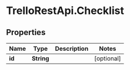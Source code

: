 # TrelloRestApi.Checklist

## Properties

Name | Type | Description | Notes
------------ | ------------- | ------------- | -------------
**id** | **String** |  | [optional] 



